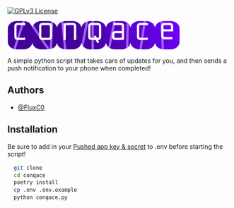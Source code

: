 



[![GPLv3 License](https://img.shields.io/badge/License-GPL%20v3-yellow.svg)](https://opensource.org/licenses/)


![Conqace](./conqase.png)

A simple python script that takes care of updates for you, and then sends a push notification to your phone when completed!


## Authors

- [@FluxC0](https://www.github.com/FluxC0)


## Installation

Be sure to add in your [Pushed app key & secret](https://about.pushed.co/docs/api#credentials) to .env before starting the script!

```bash
  git clone 
  cd conqace
  poetry install
  cp .env .env.example
  python conqace.py
```
    
